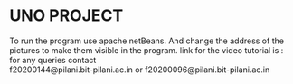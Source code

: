 <h1> UNO PROJECT </h1>
To run the program use apache netBeans. And change the address of the pictures to make them visible in the program.
link for the video tutorial is : 
<br>
for any queries contact <br>
f20200144@pilani.bit-pilani.ac.in or
f20200096@pilani.bit-pilani.ac.in

